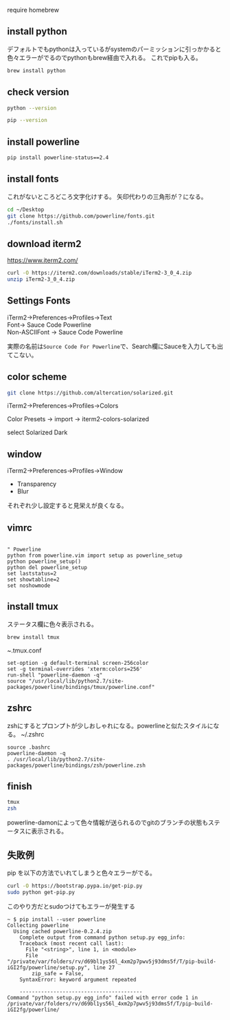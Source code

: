 require homebrew

install python
------------
デフォルトでもpythonは入っているがsystemのパーミッションに引っかかると色々エラーがでるのでpythonもbrew経由で入れる。
これでpipも入る。
```bash
brew install python
```

check version
-----------
```bash
python --version
```

```bash
pip --version
```


install powerline
-------------
```bash
pip install powerline-status==2.4
```


install fonts 
------------
これがないところどころ文字化けする。
矢印代わりの三角形が？になる。
```bash
cd ~/Desktop
git clone https://github.com/powerline/fonts.git
./fonts/install.sh
```

download iterm2
---------------
https://www.iterm2.com/
```bash
curl -O https://iterm2.com/downloads/stable/iTerm2-3_0_4.zip
unzip iTerm2-3_0_4.zip
```
Settings Fonts
------------
iTerm2->Preferences->Profiles->Text  
Font-> Sauce Code Powerline   
Non-ASCIIFont -> Sauce Code Powerline  

実際の名前は`Source Code For Powerline`で、Search欄にSauceを入力しても出てこない。

color scheme
------------
```bash
git clone https://github.com/altercation/solarized.git
```
iTerm2->Preferences->Profiles->Colors

Color Presets -> import -> iterm2-colors-solarized

select Solarized Dark

window
-------
iTerm2->Preferences->Profiles->Window

* Transparency
* Blur

それぞれ少し設定すると見栄えが良くなる。

vimrc
-----
```vim

" Powerline
python from powerline.vim import setup as powerline_setup
python powerline_setup()
python del powerline_setup
set laststatus=2
set showtabline=2
set noshowmode
```

install tmux
---------
ステータス欄に色々表示される。
```bash
brew install tmux
```
~.tmux.conf
```
set-option -g default-terminal screen-256color
set -g terminal-overrides 'xterm:colors=256'
run-shell "powerline-daemon -q"
source "/usr/local/lib/python2.7/site-packages/powerline/bindings/tmux/powerline.conf"
```

zshrc
-------
zshにするとプロンプトが少しおしゃれになる。powerlineと似たスタイルになる。
~/.zshrc
```
source .bashrc
powerline-daemon -q
. /usr/local/lib/python2.7/site-packages/powerline/bindings/zsh/powerline.zsh
```

finish
------------

```bash
tmux
zsh
```
powerline-damonによって色々情報が送られるのでgitのブランチの状態もステータスに表示される。





失敗例
------

pip を以下の方法でいれてしまうと色々エラーがでる。

```bash
curl -O https://bootstrap.pypa.io/get-pip.py
sudo python get-pip.py
```

このやり方だとsudoつけてもエラーが発生する
```
~ $ pip install --user powerline
Collecting powerline
  Using cached powerline-0.2.4.zip
    Complete output from command python setup.py egg_info:
    Traceback (most recent call last):
      File "<string>", line 1, in <module>
      File "/private/var/folders/rv/d69bl1ys56l_4xm2p7pwv5j93dms5f/T/pip-build-iGI2fg/powerline/setup.py", line 27
        zip_safe = False,
    SyntaxError: keyword argument repeated
    
    ----------------------------------------
Command "python setup.py egg_info" failed with error code 1 in /private/var/folders/rv/d69bl1ys56l_4xm2p7pwv5j93dms5f/T/pip-build-iGI2fg/powerline/
```

